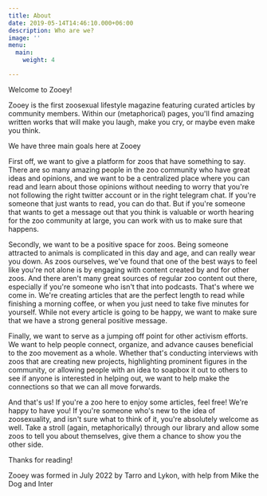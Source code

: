 ```yaml
---
title: About
date: 2019-05-14T14:46:10.000+06:00
description: Who are we?
image: ''
menu:
  main:
    weight: 4

---
```

Welcome to Zooey!

Zooey is the first zoosexual lifestyle magazine featuring curated articles by community members. Within our (metaphorical) pages, you'll find amazing written works that will make you laugh, make you cry, or maybe even make you think.

We have three main goals here at Zooey

First off, we want to give a platform for zoos that have something to say. There are so many amazing people in the zoo community who have great ideas and opinions, and we want to be a centralized place where you can read and learn about those opinions without needing to worry that you're not following the right twitter account or in the right telegram chat. If you're someone that just wants to read, you can do that. But if you're someone that wants to get a message out that you think is valuable or worth hearing for the zoo community at large, you can work with us to make sure that happens.

Secondly, we want to be a positive space for zoos. Being someone attracted to animals is complicated in this day and age, and can really wear you down. As zoos ourselves, we've found that one of the best ways to feel like you're not alone is by engaging with content created by and for other zoos. And there aren't many great sources of regular zoo content out there, especially if you're someone who isn't that into podcasts. That's where we come in. We're creating articles that are the perfect length to read while finishing a morning coffee, or when you just need to take five minutes for yourself. While not every article is going to be happy, we want to make sure that we have a strong general positive message.

Finally, we want to serve as a jumping off point for other activism efforts. We want to help people connect, organize, and advance causes beneficial to the zoo movement as a whole. Whether that's conducting interviews with zoos that are creating new projects, highlighting prominent figures in the community, or allowing people with an idea to soapbox it out to others to see if anyone is interested in helping out, we want to help make the connections so that we can all move forwards.

And that's us! If you're a zoo here to enjoy some articles, feel free! We're happy to have you! If you're someone who's new to the idea of zoosexuality, and isn't sure what to think of it, you're absolutely welcome as well. Take a stroll (again, metaphorically) through our library and allow some zoos to tell you about themselves, give them a chance to show you the other side.

Thanks for reading!

Zooey was formed in July 2022 by Tarro and Lykon, with help from Mike the Dog and Inter